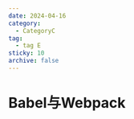 ```yaml
---
date: 2024-04-16
category:
  - CategoryC
tag:
  - tag E
sticky: 10
archive: false
---
```


# Babel与Webpack